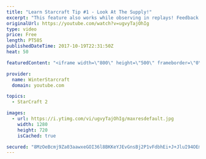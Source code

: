 ```yaml
---
title: "Learn Starcraft Tip #1 - Look At The Supply!"
excerpt: "This feature also works while observing in replays! Feedback and tip suggestions are appreciated :)"
originalUrl: https://youtube.com/watch?v=ugvyTajOhIg
type: video
price: Free
length: PT58S
publishedDateTime: 2017-10-19T22:31:50Z
heat: 50

featuredContent: "<iframe width=\"800\" height=\"500\" frameborder=\"0\" src=\"https://www.youtube.com/embed/ugvyTajOhIg\" allow=\"accelerometer; autoplay; encrypted-media; gyroscope; picture-in-picture\" allowfullscreen></iframe>"

provider:
  name: WinterStarcraft
  domain: youtube.com

topics:
  - StarCraft 2

images:
  - url: https://i.ytimg.com/vi/ugvyTajOhIg/maxresdefault.jpg
    width: 1280
    height: 720
    isCached: true

secured: "8MzOeBcmj9Za03aawxeGOI36l8BKKeYJEvGnsBj2P1vFdbhEi+J+JluI94OEmYtge0bK95iZp/WHuTWaqKD69fXboUtYKXQV2dO3E3bg7pCg6WSHxtgPAWbmw/7GPwDxCwMo5bhg7Zjj5D6WDcO6yoQGysQUAkYSJNNcAx1R6m1XAMw6XTQ8zq1cjxK8XWaCWuCRr593p1Ro5cLpL6VKMKt57gIfiDVC6Gqz9B0QGX7y6eUiU6YCZs8/MxyLLZwYanxMbzqlHbv6+gRpTZIvkraBc02iZ/jMLqW91g2YTC2nEOSs4rQMxZkdXBpqz0oQPqE57L8T/VYxCM0OtMnoXuaLgxVL2dCy5sCL93LnLk4YscEckDEd2lnESyfS/mR1zDwZvxHz3eEqZpJ8CHiKSqrVor2ghgwqbzVvDBYp1/s=;oZCXlJ8d+vKOVoOlHNEuWg=="
---
```


